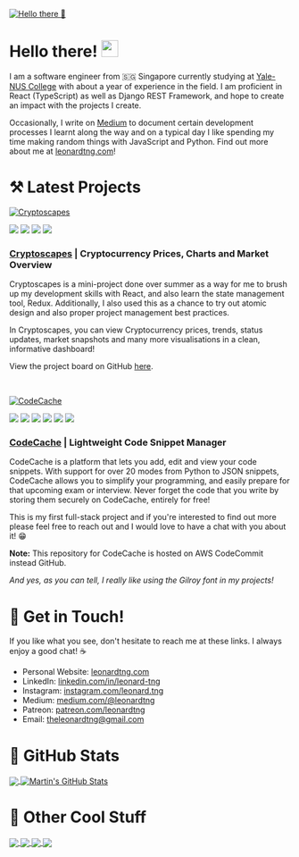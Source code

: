 [![Hello there :wave:](https://github-readme-files.s3.ap-southeast-1.amazonaws.com/cover.jpg)][1]

# Hello there! <img src="https://github-readme-files.s3.ap-southeast-1.amazonaws.com/wave.gif" height="30px" />

I am a software engineer from :singapore: Singapore currently studying at [Yale-NUS College][9] with about a year of experience in the field. I am proficient in React (TypeScript) as well as Django REST Framework, and hope to create an impact with the projects I create.

Occasionally, I write on [Medium][4] to document certain development processes I learnt along the way and on a typical day I like spending my time making random things with JavaScript and Python. Find out more about me at [leonardtng.com][1]!

# :hammer_and_pick: Latest Projects

[![Cryptoscapes](https://github-readme-files.s3.ap-southeast-1.amazonaws.com/banner-cryptoscapes.jpg)][7]

![](https://img.shields.io/badge/-React-informational?style=flat&logo=react&logoColor=black&color=61DBFB) ![](https://img.shields.io/badge/-TypeScript-informational?style=flat&logo=typescript&logoColor=white&color=007acc) ![](https://img.shields.io/badge/-Redux-informational?style=flat&logo=redux&logoColor=white&color=764abc) ![](https://img.shields.io/badge/-AWS-informational?style=flat&logo=amazon&logoColor=white&color=FF9900)

### [Cryptoscapes][7] | Cryptocurrency Prices, Charts and Market Overview

Cryptoscapes is a mini-project done over summer as a way for me to brush up my development skills with React, and also learn the state management tool, Redux. Additionally, I also used this as a chance to try out atomic design and also proper project management best practices. 

In Cryptoscapes, you can view Cryptocurrency prices, trends, status updates, market snapshots and many more visualisations in a clean, informative dashboard!

View the project board on GitHub [here][8].

<br/>

[![CodeCache](https://github-readme-files.s3.ap-southeast-1.amazonaws.com/banner-codecache.jpg)][7]

![](https://img.shields.io/badge/-React-informational?style=flat&logo=react&logoColor=black&color=61DBFB) ![](https://img.shields.io/badge/-TypeScript-informational?style=flat&logo=typescript&logoColor=white&color=007acc) ![](https://img.shields.io/badge/-Django-informational?style=flat&logo=django&logoColor=white&color=092e20) ![](https://img.shields.io/badge/-Python-informational?style=flat&logo=python&logoColor=white&color=306998) ![](https://img.shields.io/badge/-Docker-informational?style=flat&logo=docker&logoColor=white&color=0db7ed) ![](https://img.shields.io/badge/-AWS-informational?style=flat&logo=amazon&logoColor=white&color=FF9900)

### [CodeCache][6] | Lightweight Code Snippet Manager

CodeCache is a platform that lets you add, edit and view your code snippets. With support for over 20 modes from Python to JSON snippets, CodeCache allows you to simplify your programming, and easily prepare for that upcoming exam or interview. Never forget the code that you write by storing them securely on CodeCache, entirely for free!

This is my first full-stack project and if you're interested to find out more please feel free to reach out and I would love to have a chat with you about it! :grin:

<b>Note:</b> This repository for CodeCache is hosted on AWS CodeCommit instead GitHub.

*And yes, as you can tell, I really like using the Gilroy font in my projects!*

# :raising_hand: Get in Touch! 

If you like what you see, don't hesitate to reach me at these links. I always enjoy a good chat! :coffee:

* Personal Website: [leonardtng.com][1]
* LinkedIn: [linkedin.com/in/leonard-tng][2]
* Instagram: [instagram.com/leonard.tng][3]
* Medium: [medium.com/@leonardtng][4]
* Patreon: [patreon.com/leonardtng][5]
* Email: <a href="mailto:theleonardtng@gmail.com">theleonardtng@gmail.com</a>

# :memo: GitHub Stats

<a href="https://github.com/leonardtng?tab=repositories">
  <img align="center" src="https://github-readme-stats.vercel.app/api/top-langs/?username=leonardtng&hide=css,html&title_color=7C4DFF&text_color=ffffff&bg_color=030614&langs_count=3" />
</a>
<a href="https://github.com/leonardtng?tab=repositories">
  <img align="center" src="https://github-readme-stats.vercel.app/api?username=leonardtng&show_icons=true&line_height=27&count_private=true&title_color=7C4DFF&text_color=ffffff&icon_color=2196F3&bg_color=030614&theme=synthwave" alt="Martin's GitHub Stats" />
</a>

# :seedling: Other Cool Stuff

<a href="https://github.com/leonardtng/cryptoscapes">
  <img align="center" src="https://github-readme-stats.vercel.app/api/pin/?username=leonardtng&repo=cryptoscapes&title_color=7C4DFF&text_color=D7DCEC&icon_color=2196F3&bg_color=030614" />
</a>
<a href="https://github.com/leonardtng/personal-website">
  <img align="center" src="https://github-readme-stats.vercel.app/api/pin/?username=leonardtng&repo=personal-website&title_color=7C4DFF&text_color=D7DCEC&icon_color=2196F3&bg_color=030614" />
</a>   

<a href="https://github.com/leonardtng/write-some-love-letters">
  <img align="center" src="https://github-readme-stats.vercel.app/api/pin/?username=leonardtng&repo=write-some-love-letters&title_color=7C4DFF&text_color=D7DCEC&icon_color=2196F3&bg_color=030614" />
</a>
<a href="https://github.com/leonardtng/door_contraption">
  <img align="center" src="https://github-readme-stats.vercel.app/api/pin/?username=leonardtng&repo=door_contraption&title_color=7C4DFF&text_color=D7DCEC&icon_color=2196F3&bg_color=030614" />
</a>   

[1]: https://www.leonardtng.com
[2]: https://www.linkedin.com/in/leonard-tng/
[3]: https://www.instagram.com/leonard.tng/
[4]: https://medium.com/@leonardtng
[5]: https://www.patreon.com/leonardtng
[6]: https://www.codecache.io
[7]: https://www.cryptoscapes.org
[8]: https://github.com/leonardtng/cryptoscapes/projects/1
[9]: https://www.yale-nus.edu.sg/
